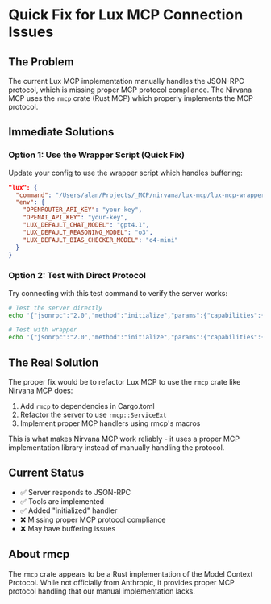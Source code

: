 # Quick Fix for Lux MCP Connection Issues

## The Problem
The current Lux MCP implementation manually handles the JSON-RPC protocol, which is missing proper MCP protocol compliance. The Nirvana MCP uses the `rmcp` crate (Rust MCP) which properly implements the MCP protocol.

## Immediate Solutions

### Option 1: Use the Wrapper Script (Quick Fix)
Update your config to use the wrapper script which handles buffering:

```json
"lux": {
  "command": "/Users/alan/Projects/_MCP/nirvana/lux-mcp/lux-mcp-wrapper.sh",
  "env": {
    "OPENROUTER_API_KEY": "your-key",
    "OPENAI_API_KEY": "your-key",
    "LUX_DEFAULT_CHAT_MODEL": "gpt4.1",
    "LUX_DEFAULT_REASONING_MODEL": "o3",
    "LUX_DEFAULT_BIAS_CHECKER_MODEL": "o4-mini"
  }
}
```

### Option 2: Test with Direct Protocol
Try connecting with this test command to verify the server works:

```bash
# Test the server directly
echo '{"jsonrpc":"2.0","method":"initialize","params":{"capabilities":{}},"id":1}' | ./target/release/lux-mcp

# Test with wrapper
echo '{"jsonrpc":"2.0","method":"initialize","params":{"capabilities":{}},"id":1}' | ./lux-mcp-wrapper.sh
```

## The Real Solution
The proper fix would be to refactor Lux MCP to use the `rmcp` crate like Nirvana MCP does:

1. Add `rmcp` to dependencies in Cargo.toml
2. Refactor the server to use `rmcp::ServiceExt` 
3. Implement proper MCP handlers using rmcp's macros

This is what makes Nirvana MCP work reliably - it uses a proper MCP implementation library instead of manually handling the protocol.

## Current Status
- ✅ Server responds to JSON-RPC
- ✅ Tools are implemented
- ✅ Added "initialized" handler
- ❌ Missing proper MCP protocol compliance
- ❌ May have buffering issues

## About rmcp
The `rmcp` crate appears to be a Rust implementation of the Model Context Protocol. While not officially from Anthropic, it provides proper MCP protocol handling that our manual implementation lacks.